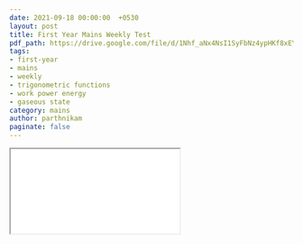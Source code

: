 ```yaml
---
date: 2021-09-18 00:00:00  +0530
layout: post
title: First Year Mains Weekly Test
pdf_path: https://drive.google.com/file/d/1Nhf_aNx4NsI1SyFbNz4ypHKf8xEY1fi2/preview?usp=drive_link
tags: 
- first-year
- mains
- weekly
- trigonometric functions
- work power energy
- gaseous state
category: mains
author: parthnikam
paginate: false
---
```


<iframe class="embed-pdf" src="{{ page.pdf_path }}#toolbar=0" seamless="seamless" scrolling="no" style="overflow:hidden"></iframe>
